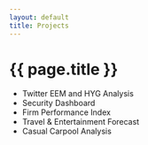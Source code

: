 ```yaml
---
layout: default
title: Projects
---
```


# {{ page.title }}

- Twitter EEM and HYG Analysis
- Security Dashboard
- Firm Performance Index
- Travel & Entertainment Forecast
- Casual Carpool Analysis
